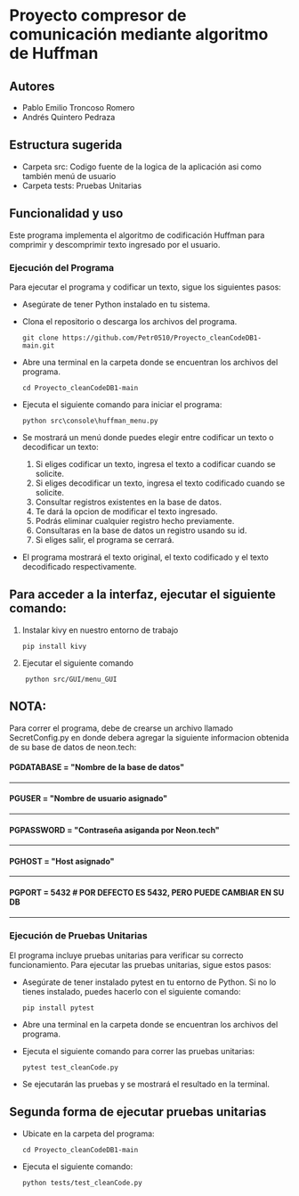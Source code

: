 # Proyecto compresor de comunicación mediante algoritmo de Huffman

## Autores

- Pablo Emilio Troncoso Romero
- Andrés Quintero Pedraza

## Estructura sugerida

- Carpeta src: Codigo fuente de la logica de la aplicación asi como también menú de    usuario
- Carpeta tests: Pruebas Unitarias 

## Funcionalidad y uso

Este programa implementa el algoritmo de codificación Huffman para comprimir y descomprimir texto ingresado por el usuario.

### Ejecución del Programa

Para ejecutar el programa y codificar un texto, sigue los siguientes pasos:

- Asegúrate de tener Python instalado en tu sistema.

- Clona el repositorio o descarga los archivos del programa.

    `git clone https://github.com/Petr0510/Proyecto_cleanCodeDB1-main.git`

- Abre una terminal en la carpeta donde se encuentran los archivos del programa.

    `cd Proyecto_cleanCodeDB1-main`

- Ejecuta el siguiente comando para iniciar el programa: 

    `python src\console\huffman_menu.py`

- Se mostrará un menú donde puedes elegir entre codificar un texto o decodificar un texto:

    1. Si eliges codificar un texto, ingresa el texto a codificar cuando se solicite.
    2. Si eliges decodificar un texto, ingresa el texto codificado cuando se solicite.
    3. Consultar registros existentes en la base de datos.
    4. Te dará la opcion de modificar el texto ingresado.
    5. Podrás eliminar cualquier registro hecho previamente.
    6. Consultaras en la base de datos un registro usando su id.
    7. Si eliges salir, el programa se cerrará.

- El programa mostrará el texto original, el texto codificado y el texto decodificado respectivamente.

## Para acceder a la interfaz, ejecutar el siguiente comando:

1. Instalar kivy en nuestro entorno de trabajo
    
    `pip install kivy`

2. Ejecutar el siguiente comando

`    python src/GUI/menu_GUI`

## NOTA: 

Para correr el programa, debe de crearse un archivo llamado SecretConfig.py en donde debera agregar la siguiente informacion obtenida de su base de datos de neon.tech:


#### PGDATABASE = "Nombre de la base de datos"
---
#### PGUSER = "Nombre de usuario asignado" 
---
#### PGPASSWORD = "Contraseña asiganda por Neon.tech" 
---
#### PGHOST = "Host asignado"
---
#### PGPORT = 5432 # POR DEFECTO ES 5432, PERO PUEDE CAMBIAR EN SU DB
---

### Ejecución de Pruebas Unitarias
El programa incluye pruebas unitarias para verificar su correcto funcionamiento. Para ejecutar las pruebas unitarias, sigue estos pasos:

- Asegúrate de tener instalado pytest en tu entorno de Python. Si no lo tienes instalado, puedes hacerlo con el siguiente comando:

    `pip install pytest`

- Abre una terminal en la carpeta donde se encuentran los archivos del programa.
- Ejecuta el siguiente comando para correr las pruebas unitarias:

    `pytest test_cleanCode.py`

- Se ejecutarán las pruebas y se mostrará el resultado en la terminal.


## Segunda forma de ejecutar pruebas unitarias

- Ubicate en la carpeta del programa:

    `cd Proyecto_cleanCodeDB1-main`

- Ejecuta el siguiente comando:

    `python tests/test_cleanCode.py`





